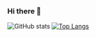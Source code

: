 ### Hi there 👋

<!--
**A7MED6969/A7MED6969** is a ✨ _special_ ✨ repository because its `README.md` (this file) appears on your GitHub profile.

Here are some ideas to get you started:

- 🔭 I’m currently working on ...
- 🌱 I’m currently learning ...
- 👯 I’m looking to collaborate on ...
- 🤔 I’m looking for help with ...
- 💬 Ask me about ...
- 📫 How to reach me: ...
- 😄 Pronouns: ...
- ⚡ Fun fact: ...
-->

![GitHub stats](https://github-readme-stats.vercel.app/api?username=A7MED6969&show_icons=true&theme=radical)
[![Top Langs](https://github-readme-stats.vercel.app/api/top-langs/?username=A7MED6969&layout=compact)](https://github.com/A7MED6969/github-readme-stats)
